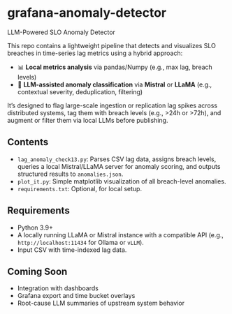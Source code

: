 # grafana-anomaly-detector
LLM-Powered SLO Anomaly Detector


This repo contains a lightweight pipeline that detects and visualizes SLO breaches in time-series lag metrics using a hybrid approach:

- 📊 **Local metrics analysis** via pandas/Numpy (e.g., max lag, breach levels)
- 🧠 **LLM-assisted anomaly classification** via **Mistral** or **LLaMA** (e.g., contextual severity, deduplication, filtering)

It’s designed to flag large-scale ingestion or replication lag spikes across distributed systems, tag them with breach levels (e.g., >24h or >72h), and augment or filter them via local LLMs before publishing.

## Contents

- `lag_anomaly_check13.py`: Parses CSV lag data, assigns breach levels, queries a local Mistral/LLaMA server for anomaly scoring, and outputs structured results to `anomalies.json`.
- `plot_it.py`: Simple matplotlib visualization of all breach-level anomalies.
- `requirements.txt`: Optional, for local setup.

## Requirements

- Python 3.9+
- A locally running LLaMA or Mistral instance with a compatible API (e.g., `http://localhost:11434` for Ollama or `vLLM`).
- Input CSV with time-indexed lag data.

## Coming Soon

- Integration with  dashboards
- Grafana export and time bucket overlays
- Root-cause LLM summaries of upstream system behavior
